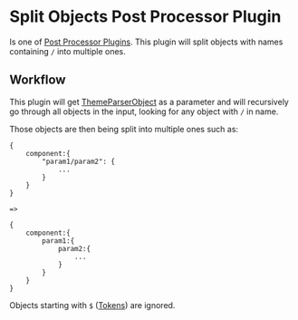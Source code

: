 # Split Objects Post Processor Plugin

Is one of [Post Processor Plugins](../). This plugin will split objects with names containing `/` into multiple ones.

## Workflow

This plugin will get [ThemeParserObject](../../dev-dependencies/types) as a parameter and will recursively go through all objects in the input, looking for any object with `/` in name.

Those objects are then being split into multiple ones such as:

```
{
    component:{
        "param1/param2": {
            ...
        }
    }
}

=>

{
    component:{
        param1:{
            param2:{
                ...
            }
        }
    }
}
```

Objects starting with `$` ([Tokens](../../runners/token-parser)) are ignored.
